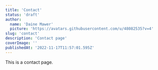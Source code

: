 ```yaml
---
title: 'Contact'
status: 'draft'
author:
  name: 'Daine Mawer'
  picture: 'https://avatars.githubusercontent.com/u/48082535?v=4'
slug: 'contact'
description: 'Contact page'
coverImage: ''
publishedAt: '2022-11-17T11:57:01.595Z'
---
```


This is a contact page.

